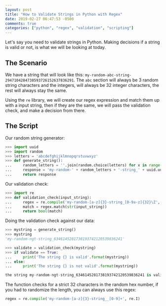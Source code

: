 ```yaml
---
layout: post
title: "How to Validate Strings in Python with Regex"
date: 2019-02-27 06:47:53 -0500
comments: true
categories: ["python", "regex", "validation", "scripting"] 
---
```


Let's say you need to validate strings in Python. Making decisions if a string is valid or not, is what we will be looking at today.

<script src="//ap.lijit.com/www/delivery/fpi.js?z=601358&width=300&height=250"></script>

## The Scenario

We have a string that will look like this: `my-random-abc-string-2947104284738593726152637836291`. The `abc` section will always be 3 random string characters and the integers, will always be 32 integer characters, the rest will always stay the same.

Using the `re` library, we will create our regex expression and match them up with a input string, then if they are the same, we will pass the validation check, and make a decision from there.

## The Script

Our random string generator:

```python
>>> import uuid
>>> import random
>>> letters = 'abcdefghijklmnopqrstuvwxyz'
>>> def generate_string():
...     random_letters = ''.join(random.choice(letters) for x in range(3))
...     response = 'my-random-' + random_letters + '-string_' + uuid.uuid4().hex
...     return response
```

Our validation check:

```python
>>> import re
>>> def validation_check(input_string):
...     regex = re.compile('my-random-[a-z]{3}-string_[0-9a-z]{32}\Z', re.I)
...     match = regex.match(str(input_string))
...     return bool(match)
```

Doing the validation check against our data:

```python
>>> mystring = generate_string()
>>> mystring
'my-random-ngt-string_6346145281738193742120539836241'

>>> validate = validation_check(mystring)
>>> if validate == True:
...     print('The string {} is valid'.format(mystring))
... else:
...     print('The string {} is not valid'.format(mystring))

the string my-random-ngt-string_6346145281738193742120539836241 is valid
```

The function checks for a strict 32 characters in the random hex number, if you had to randomize the length, you can always use this regex:

```python
regex = re.compile('my-random-[a-z]{3}-string__[0-9]+', re.I)
```


